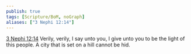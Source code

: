 ```yaml
---
publish: true
tags: [Scripture/BoM, noGraph]
aliases: ["3 Nephi 12:14"]
---
```

[3 Nephi 12:14](https://churchofjesuschrist.org/study/scriptures/bofm/3-ne/12?lang=eng&id=p14#p14) Verily, verily, I say unto you, I give unto you to be the light of this people. A city that is set on a hill cannot be hid.
